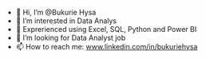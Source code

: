 - 👋 Hi, I’m @Bukurie Hysa
- 👀 I’m interested in Data Analys 
- 🌱 Exprerienced using Excel, SQL, Python and Power BI
- 💞️ I’m looking for Data Analyst job
- 📫 How to reach me: www.linkedin.com/in/bukuriehysa

<!---
BukurieH/BukurieH is a ✨ special ✨ repository because its `README.md` (this file) appears on your GitHub profile.
You can click the Preview link to take a look at your changes.
--->
